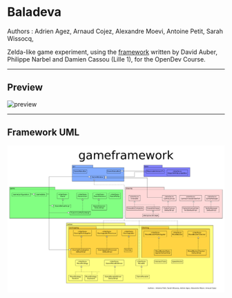 # Baladeva

Authors : Adrien Agez, Arnaud Cojez, Alexandre Moevi, Antoine Petit, Sarah Wissocq, 

Zelda-like game experiment, using the [framework](https://github.com/DamienCassou/lille-game-framework) written by David Auber, Philippe Narbel and Damien Cassou (Lille 1), for the OpenDev Course.

_______________________________

## Preview

![preview](preview.gif)

_______________________________

## Framework UML

![uml](gameframework.png)
